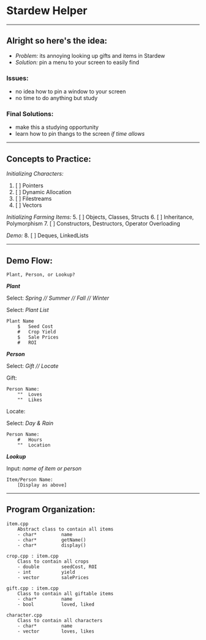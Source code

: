 # Stardew Helper

---

## Alright so here's the idea:
- *Problem:* its annoying looking up gifts and items in Stardew
- *Solution:* pin a menu to your screen to easily find

### Issues:
- no idea how to pin a window to your screen
- no time to do anything but study

### Final Solutions:
- make this a studying opportunity
- learn how to pin thangs to the screen *if time allows*
    

---

## Concepts to Practice:

_Initializing Characters:_
   1. [ ] Pointers
   2. [ ] Dynamic Allocation
   3. [ ] Filestreams
   4. [ ] Vectors

_Initializing Farming Items:_
   5. [ ] Objects, Classes, Structs
   6. [ ] Inheritance, Polymorphism
   7. [ ] Constructors, Destructors, Operator Overloading

_Demo:_
   8. [ ] Deques, LinkedLists

---

## Demo Flow:

`Plant, Person, or Lookup?`

***Plant***

Select: *Spring // Summer // Fall // Winter*

Select: *Plant List* 

    Plant Name
        $   Seed Cost
        #   Crop Yield
        $   Sale Prices
        #   ROI

***Person***

Select: *Gift // Locate*

Gift:
    
    Person Name:
        ""  Loves
        ""  Likes


Locate:

Select: *Day & Rain*

    Person Name:
        #   Hours
        ""  Location


***Lookup***

Input: *name of item or person*

    Item/Person Name:
        [Display as above]



---

## Program Organization:


    item.cpp    
        Abstract class to contain all items
        - char*         name
        - char*         getName()
        - char*         display()
            
    crop.cpp : item.cpp
        Class to contain all crops
        - double        seedCost, ROI
        - int           yield
        - vector        salePrices

    gift.cpp : item.cpp
        Class to contain all giftable items
        - char*         name
        - bool          loved, liked

    character.cpp
        Class to contain all characters
        - char*         name
        - vector        loves, likes
    


